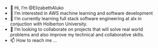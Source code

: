 - 👋 Hi, I’m @ElizabethAluko
- 👀 I’m interested in AWS machine learning and software development
- 🌱 I’m currently learning full stack software engineering at alx in conjuction with Holberton University.
- 💞️ I’m looking to collaborate on projects that will solve real world problems and also improve my technical and collaborative skills.
- 📫 How to reach me ...

<!---
ElizabethAluko/ElizabethAluko is a ✨ special ✨ repository because its `README.md` (this file) appears on your GitHub profile.
You can click the Preview link to take a look at your changes.
--->
